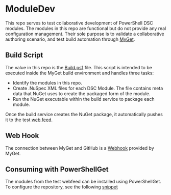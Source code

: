 # ModuleDev
This repo serves to test collaborative development of PowerShell DSC modules.  The modules in this repo are functional but do not provide any real configuration management.  Their sole purpose is to validate a collaborative authoring scenario, and test build automation through [MyGet](http://MyGet.org).

## Build Script ##
The value in this repo is the [Build.ps1](./Build.ps1) file.  This script is intended to be executed inside the MyGet build environment and handles three tasks:

* Identify the modules in this repo.
* Create .NuSpec XML files for each DSC Module.  The file contains meta data that NuGet uses to create the packaged form of the module.
* Run the NuGet executable within the build service to package each module.

Once the build service creates the NuGet package, it automatically pushes it to the test [web feed](https://www.myget.org/F/greenenuget/Packages).

## Web Hook ##
The connection between MyGet and GitHub is a [Webhook](http://docs.myget.org/docs/reference/webhooks) provided by MyGet.

## Consuming with PowerShellGet ##
The modules from the test webfeed can be installed using PowerShellGet.  To configure the repository, see the following [snippet](https://gist.github.com/mgreenegit/6f2a80eacb045505648e)
